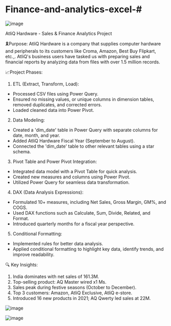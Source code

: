 # Finance-and-analytics-excel-#



![image](https://github.com/datafitness/Finance-and-analytics-excel-/assets/163381138/16fcbdc9-3c70-4e34-b329-8efa1557b232)


AtliQ Hardware - Sales & Finance Analytics Project

🎗Purpose:
AtliQ Hardware is a company that supplies computer hardware and peripherals to its customers like Croma, Amazon, Best Buy Flipkart, etc.,.
AtliQ's business users have tasked us with preparing sales and financial reports by analyzing data from files with over 1.5 million records.


📈Project Phases:

1. ETL (Extract, Transform, Load):
 - Processed CSV files using Power Query.
 - Ensured no missing values, or unique columns in dimension tables, removed duplicates, and corrected errors.
 - Loaded cleaned data into Power Pivot.

2. Data Modeling:
 - Created a 'dim_date' table in Power Query with separate columns for date, month, and year.
 - Added AtliQ Hardware Fiscal Year (September to August).
 - Connected the 'dim_date' table to other relevant tables using a star schema.

3. Pivot Table and Power Pivot Integration:
 - Integrated data model with a Pivot Table for quick analysis.
 - Created new measures and columns using Power Pivot.
 - Utilized Power Query for seamless data transformation.

4. DAX (Data Analysis Expressions):
 - Formulated 10+ measures, including Net Sales, Gross Margin, GM%, and COGS.
 - Used DAX functions such as Calculate, Sum, Divide, Related, and Format.
 - Introduced quarterly months for a fiscal year perspective.

5. Conditional Formatting:
 - Implemented rules for better data analysis.
 - Applied conditional formatting to highlight key data, identify trends, and improve readability.

🔍 Key Insights:
1. India dominates with net sales of 161.3M.
2. Top-selling product: AQ Master wired x1 Ms.
3. Sales peak during festive seasons (October to December).
4. Top 3 customers: Amazon, AtliQ Exclusive, AtliQ e-store.
5. Introduced 16 new products in 2021; AQ Qwerty led sales at 22M.


![image](https://github.com/datafitness/Finance-and-analytics-excel-/assets/163381138/585a79f1-abdc-4367-9ad0-f7dd613a50fe)

![image](https://github.com/datafitness/Finance-and-analytics-excel-/assets/163381138/6d05a485-2623-4c84-ac2b-1fa86e2d3828)



